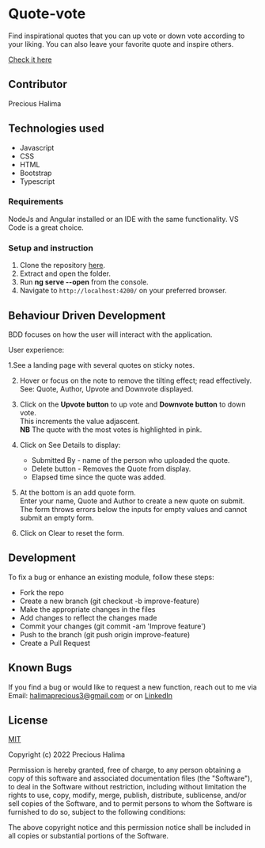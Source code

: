 # Quote-vote

Find inspirational quotes that you can up vote or down vote according to your liking. You can also leave your favorite quote and inspire others.

[Check it here]()

## Contributor

Precious Halima

## Technologies used

* Javascript
* CSS
* HTML
* Bootstrap
* Typescript

### Requirements

NodeJs and Angular installed or an IDE with the same functionality. VS Code is a great choice.

### Setup and instruction

1. Clone the repository [here](https://github.com/halimaprecious/Quote-vote.git).
2. Extract and open the folder.
3. Run **ng serve --open** from the console.
4. Navigate to `http://localhost:4200/` on your preferred browser.

## Behaviour Driven Development

BDD focuses on how the user will interact with the application.

User experience:

1.See a landing page with several quotes on sticky notes.

2. Hover or focus on the note to remove the tilting effect; read effectively.<br>
    See: Quote, Author, Upvote and Downvote displayed.
3. Click on the **Upvote button** to up vote and **Downvote button** to down vote.<br> 
    This increments the value adjascent.<br>
    **NB** The quote with the most votes is highlighted in pink.
4. Click on See Details to display:
    - Submitted By - name of the person who uploaded the quote.
    - Delete button - Removes the Quote from display.
    - Elapsed time since the quote was added.

5. At the bottom is an add quote form.<br> 
    Enter your name, Quote and Author to create a new quote on submit.<br>
    The form throws errors below the inputs for empty values and cannot submit an empty form.
6. Click on Clear to reset the form.

## Development

To fix a bug or enhance an existing module, follow these steps:
- Fork the repo
- Create a new branch (git checkout -b improve-feature)
- Make the appropriate changes in the files
- Add changes to reflect the changes made
- Commit your changes (git commit -am 'Improve feature')
- Push to the branch (git push origin improve-feature)
- Create a Pull Request

## Known Bugs

If you find a bug or would like to request a new function, reach out to me via Email: halimaprecious3@gmail.com or on [LinkedIn](https://www.linkedin.com/in/precious-halima)

## License

[MIT](https://choosealicense.com/licenses/mit/)

Copyright (c) 2022   Precious Halima

Permission is hereby granted, free of charge, to any person obtaining a copy of this software and associated documentation files (the "Software"), to deal in the Software without restriction, including without limitation the rights to use, copy, modify, merge, publish, distribute, sublicense, and/or sell copies of the Software, and to permit persons to whom the Software is furnished to do so, subject to the following conditions:

The above copyright notice and this permission notice shall be included in all copies or substantial portions of the Software.